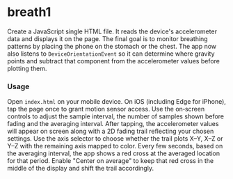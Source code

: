 # breath1

Create a JavaScript single HTML file. It reads the device's accelerometer data and displays it on the page. The final goal is to monitor breathing patterns by placing the phone on the stomach or the chest. The app now also listens to `DeviceOrientationEvent` so it can determine where gravity points and subtract that component from the accelerometer values before plotting them.

### Usage

Open `index.html` on your mobile device. On iOS (including Edge for iPhone), tap the page once to grant motion sensor access. Use the on‑screen controls to adjust the sample interval, the number of samples shown before fading and the averaging interval. After tapping, the accelerometer values will appear on screen along with a 2D fading trail reflecting your chosen settings.
Use the axis selector to choose whether the trail plots X–Y, X–Z or Y–Z with the remaining axis mapped to color.
Every few seconds, based on the averaging interval, the app shows a red cross at the averaged location for that period.
Enable "Center on average" to keep that red cross in the middle of the display and shift the trail accordingly.
